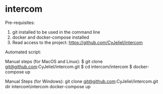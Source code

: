# intercom

Pre-requisites:
1) git installed to be used in the command line
2) docker and docker-compose installed
3) Read access to the project:  https://github.com/CyJeliel/intercom

Automated script:


Manual steps (for MacOS and Linux):
$ git clone git@github.com:CyJeliel/intercom.git
$ cd intercom/intercom
$ docker-compose up

Manual Steps (for Windows):
git clone git@github.com:CyJeliel/intercom.git
dir intercom\intercom
docker-compose up
